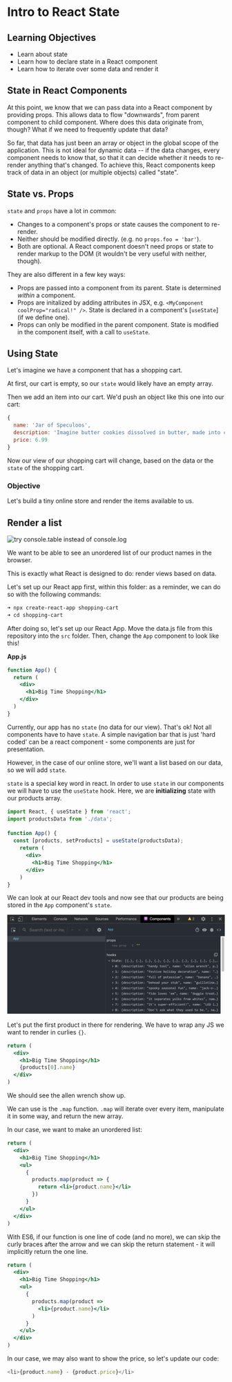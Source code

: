 # Intro to React State

## Learning Objectives
 - Learn about state
 - Learn how to declare state in a React component
 - Learn how to iterate over some data and render it

<!--SEI1 5:23 -->

## State in React Components

At this point, we know that we can pass data into a React component by providing
props. This allows data to flow "downwards", from parent component to child
component. Where does this data originate from, though? What if we need to
frequently update that data?

So far, that data has just been an array or object in the global scope of the application. This is not ideal for dynamic data -- if the data changes, every
component needs to know that, so that it can decide whether it needs to
re-render anything that's changed. To achieve this, React components keep track
of data in an object (or multiple objects) called "state".

## State vs. Props

`state` and `props` have a lot in common:

- Changes to a component's props or state causes the component to re-render.
- Neither should be modified directly. (e.g. no `props.foo = 'bar'`).
- Both are optional. A React component doesn't need props or state to render
   markup to the DOM (it wouldn't be very useful with neither, though).

They are also different in a few key ways:

- Props are passed into a component from its parent. State is determined
   _within_ a component.
- Props are initalized by adding attributes in JSX,
  e.g. `<MyComponent coolProp="radical!" />`. State is declared in a component's
  [`useState`] (if we define one).
- Props can only be modified in the parent component. State is modified in
   the component itself, with a call to `useState`.

## Using State

Let's imagine we have a component that has a shopping cart.

At first, our cart is empty, so our `state` would likely have an empty array.

Then we add an item into our cart. We'd push an object like this one into our cart:

```js
{
  name: 'Jar of Speculoos',
  description: 'Imagine butter cookies dissolved in butter, made into cookie butter and stored in a jar. Stop imagining and now buy this!',
  price: 6.99
}
```

Now our view of our shopping cart will change, based on the data or the `state` of the shopping cart.

### Objective
Let's build a tiny online store and render the items available to us.


## Render a list

![try console.table instead of console.log](https://i.imgur.com/wo7ayxR.png)

We want to be able to see an unordered list of our product names in the browser.

This is exactly what React is designed to do: render views based on data.

Let's set up our React app first, within this folder: as a reminder, we can do so with the following commands:

```sh
➜ npx create-react-app shopping-cart
➜ cd shopping-cart
```

After doing so, let's set up our React App. Move the data.js file from this repository into the `src` folder. Then, change the `App` component to look like this!

**App.js**

```jsx
function App() {
  return (
    <div>
      <h1>Big Time Shopping</h1>
    </div>
  )
}
```

<!--SEI1 5:41 -->

Currently, our app has no `state` (no data for our view). That's ok! Not all components have to have `state`. A simple navigation bar that is just 'hard coded' can be a react component - some components are just for presentation.

However, in the case of our online store, we'll want a list based on our data, so we will add `state`.

`state` is a special key word in react. In order to use `state` in our components we will have to use the `useState` hook. Here, we are __initializing__ state with our products array.


```jsx
import React, { useState } from 'react';
import productsData from './data';

function App() {
  const [products, setProducts] = useState(productsData); 
    return (
      <div>
        <h1>Big Time Shopping</h1>
      </div>
    )
}
```

We can look at our React dev tools and now see that our products are being stored in the `App` component's `state`.

![app state](./images/state.png)

Let's put the first product in there for rendering. We have to wrap any JS we want to render in curlies `{}`.

```jsx
return (
  <div>
    <h1>Big Time Shopping</h1>
    {products[0].name}
  </div>
)
```
We should see the allen wrench show up.

We can use is the `.map` function. `.map` will iterate over every item, manipulate it in some way, and return the new array.

In our case, we want to make an unordered list:


```jsx
return (
  <div>
    <h1>Big Time Shopping</h1>
    <ul>
      {
        products.map(product => {
          return <li>{product.name}</li>
        })
      }
    </ul>
  </div>
)
```

<!--SEI1 5:54 after questions -->

With ES6, if our function is one line of code (and no more), we can skip the curly braces after the arrow and we can skip the return statement - it will implicitly return the one line.

```jsx
return (
  <div>
    <h1>Big Time Shopping</h1>
    <ul>
      {
        products.map(product =>
          <li>{product.name}</li>
        )
      }
    </ul>
  </div>
)
```

In our case, we may also want to show the price, so let's update our code:

```js
<li>{product.name} - {product.price}</li>
```

<!--SEI1 6:07  after questions -->
